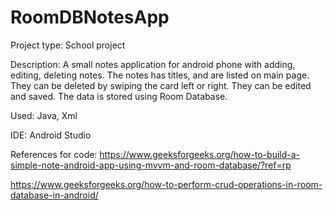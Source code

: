# RoomDBNotesApp

Project type:
School project

Description:
A small notes application for android phone with adding, editing, deleting notes.
The notes has titles, and are listed on main page.
They can be deleted by swiping the card left or right.
They can be edited and saved.
The data is stored using Room Database.

Used: Java, Xml

IDE: Android Studio

References for code:
https://www.geeksforgeeks.org/how-to-build-a-simple-note-android-app-using-mvvm-and-room-database/?ref=rp

https://www.geeksforgeeks.org/how-to-perform-crud-operations-in-room-database-in-android/
